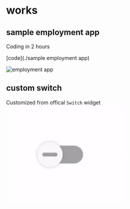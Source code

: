 # works


## sample employment app
Coding in 2 hours

[code](./sample employment app)

![employment app](./screenshots/interview_app.gif)

## custom switch
Customized from offical `Switch` widget
![custom_switch](./screenshots/custom_switch.gif)

